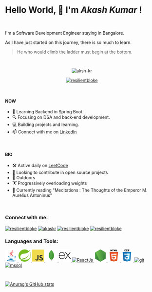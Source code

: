 # Hello World, :wave: I'm ***Akash Kumar*** !
<br>

I'm a Software Development Engineer staying in Bangalore. </br> 

As I have just started on this journey, there is so much to learn. </br>

> He who would climb the ladder must begin at the bottom.


</br>
<p align="center"> <img src="https://komarev.com/ghpvc/?username=aksh-kr&label=Profile%20views&color=0e75b6&style=flat" alt="aksh-kr" /> </p>
<p align="center"> <a href="https://twitter.com/resilientbloke" target="blank"><img src="https://img.shields.io/twitter/follow/resilientbloke?logo=twitter&style=for-the-badge" alt="resilientbloke" /></a> </p>

</br>

#### NOW
- :seedling: Learning Backend in Spring Boot.
- :mag: Focusing on DSA  and back-end development.
- :computer: Building projects and learning.
- :mailbox: Connect with me on [LinkedIn](https://www.linkedin.com/in/6174/)

</br>

#### BIO
- :hammer_and_wrench: Active daily on [LeetCode](https://leetcode.com/resilientbloke/)
- :dancers: Looking to contribute in open source projects
- :sunrise_over_mountains: Outdoors
- :weight_lifting: Progressively overloading weights
- :open_book: Currently reading "Meditations : The Thoughts of the Emperor M. Aurelius Antoninus"

</br>
<h3 align="left">Connect with me:</h3>
<p align="left">
<a href="https://twitter.com/resilientbloke" target="blank"><img align="center" src="https://raw.githubusercontent.com/rahuldkjain/github-profile-readme-generator/master/src/images/icons/Social/twitter.svg" alt="resilientbloke" height="30" width="40" /></a>
<a href="https://linkedin.com/in/akaskr" target="blank"><img align="center" src="https://raw.githubusercontent.com/rahuldkjain/github-profile-readme-generator/master/src/images/icons/Social/linked-in-alt.svg" alt="akaskr" height="30" width="40" /></a>
<!-- <a href="https://instagram.com/iampatelajeet" target="blank"><img align="center" src="https://raw.githubusercontent.com/rahuldkjain/github-profile-readme-generator/master/src/images/icons/Social/instagram.svg" alt="iampatelajeet" height="30" width="40" /></a> -->
<!-- <a href="https://www.codechef.com/users/ajeet_1606" target="blank"><img align="center" src="https://cdn.jsdelivr.net/npm/simple-icons@3.1.0/icons/codechef.svg" alt="ajeet_1606" height="30" width="40" /></a> -->
<a href="https://www.hackerrank.com/resilientbloke" target="blank"><img align="center" src="https://raw.githubusercontent.com/rahuldkjain/github-profile-readme-generator/master/src/images/icons/Social/hackerrank.svg" alt="resilientbloke" height="30" width="40" /></a>
<!-- <a href="https://codeforces.com/profile/ajeet_1606" target="blank"><img align="center" src="https://raw.githubusercontent.com/rahuldkjain/github-profile-readme-generator/master/src/images/icons/Social/codeforces.svg" alt="ajeet_1606" height="30" width="40" /></a> -->
<a href="https://www.leetcode.com/resilientbloke" target="blank"><img align="center" src="https://raw.githubusercontent.com/rahuldkjain/github-profile-readme-generator/master/src/images/icons/Social/leet-code.svg" alt="resilientbloke" height="30" width="40" /></a>
<!-- <a href="https://www.hackerearth.com/@ajeet_1606" target="blank"><img align="center" src="https://raw.githubusercontent.com/rahuldkjain/github-profile-readme-generator/master/src/images/icons/Social/hackerearth.svg" alt="@ajeet_1606" height="30" width="40" /></a> -->
<!-- <a href="https://auth.geeksforgeeks.org/user/https://auth.geeksforgeeks.org/user/patelajeet" target="blank"><img align="center" src="https://raw.githubusercontent.com/rahuldkjain/github-profile-readme-generator/master/src/images/icons/Social/geeks-for-geeks.svg" alt="https://auth.geeksforgeeks.org/user/patelajeet" height="30" width="40" /></a> -->
</p>
<h3 align="left">Languages and Tools:</h3>
<p align="left"> 
  <a href="https://docs.oracle.com/en/java/" target="_blank" rel="noreferrer"> <img src="https://github.com/devicons/devicon/blob/master/icons/java/java-original.svg" alt="css3" width="40" height="40"/> </a>
   <a href="https://spring.io/" target="_blank" rel="noreferrer"> <img src="https://github.com/devicons/devicon/blob/master/icons/spring/spring-original.svg" alt="css3" width="40" height="40"/> </a>
  <a href="https://developer.mozilla.org/en-US/docs/Web/JavaScript" target="_blank" rel="noreferrer"> <img src="https://raw.githubusercontent.com/devicons/devicon/master/icons/javascript/javascript-original.svg" alt="javascript" width="40" height="40"/> </a>
  <a href="https://www.mongodb.com/" target="_blank" rel="noreferrer"> <img src="https://github.com/devicons/devicon/blob/master/icons/mongodb/mongodb-original.svg" alt="javascript" width="40" height="40"/> </a>
  <a href="https://expressjs.com/" target="_blank" rel="noreferrer"> <img src="https://github.com/devicons/devicon/blob/master/icons/express/express-original.svg" alt="javascript" width="40" height="40"/> </a>
  <a href="https://reactjs.org/" target="_blank" rel="noreferrer"> <img src="https://raw.githubusercontent.com/rexxars/react-hexagon/master/logo/react-hexagon.png" alt="ReactJs" width="40" height="40"/> </a>
  <a href="https://nodejs.org/" target="_blank" rel="noreferrer"> <img src="https://github.com/devicons/devicon/blob/master/icons/nodejs/nodejs-original.svg" alt="css3" width="40" height="40"/> </a>  <a href="https://www.w3.org/html/" target="_blank" rel="noreferrer"> <img src="https://raw.githubusercontent.com/devicons/devicon/master/icons/html5/html5-original-wordmark.svg" alt="html5" width="40" height="40"/> </a> 
  <a href="https://www.w3schools.com/css/" target="_blank" rel="noreferrer"> <img src="https://raw.githubusercontent.com/devicons/devicon/master/icons/css3/css3-original-wordmark.svg" alt="css3" width="40" height="40"/> </a> 
  <a href="https://git-scm.com/" target="_blank" rel="noreferrer"> <img src="https://www.vectorlogo.zone/logos/git-scm/git-scm-icon.svg" alt="git" width="40" height="40"/> </a> 
  <a href="https://www.microsoft.com/en-us/sql-server" target="_blank" rel="noreferrer"> <img src="https://www.svgrepo.com/show/303229/microsoft-sql-server-logo.svg" alt="mssql" width="40" height="40"/> </a> 
 </p>


<!-- [![Leetcode Stats](https://leetcard.jacoblin.cool/resilientbloke?theme=nord)](https://leetcode.com/resilientbloke) -->

</br>

[![Anurag's GitHub stats](https://github-readme-stats.vercel.app/api?username=aksh-kr)](https://github.com/anuraghazra/github-readme-stats)

<!--[![willianrod's wakatime stats](https://github-readme-stats.vercel.app/api/wakatime?username=akash_kr)](https://github.com/anuraghazra/github-readme-stats)-->

